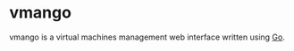 # vmango

vmango is a virtual machines management web interface written using [Go](http://golang.org/).
